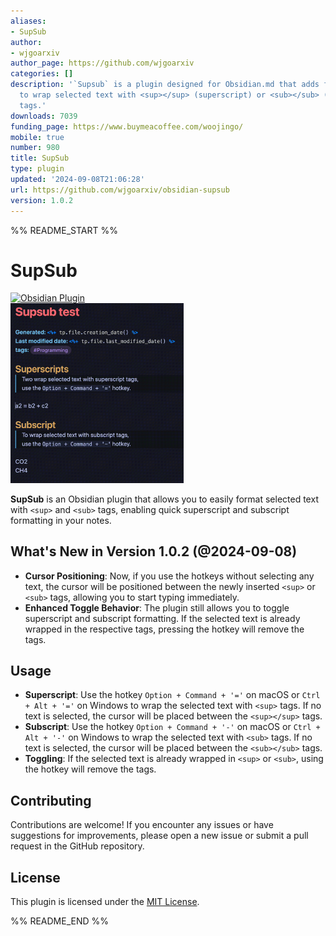 ```yaml
---
aliases:
- SupSub
author:
- wjgoarxiv
author_page: https://github.com/wjgoarxiv
categories: []
description: '`Supsub` is a plugin designed for Obsidian.md that adds functionality
  to wrap selected text with <sup></sup> (superscript) or <sub></sub> (subscript)
  tags.'
downloads: 7039
funding_page: https://www.buymeacoffee.com/woojingo/
mobile: true
number: 980
title: SupSub
type: plugin
updated: '2024-09-08T21:06:28'
url: https://github.com/wjgoarxiv/obsidian-supsub
version: 1.0.2
---
```


%% README_START %%

# SupSub

[![Obsidian Plugin](https://img.shields.io/badge/SupSub%20Plugin%20Link-%23483699.svg?style=for-the-badge&logo=obsidian&logoColor=white)](https://obsidian.md/plugins?id=supsub) </br>
<img src="https://raw.githubusercontent.com/wjgoarxiv/obsidian-supsub/HEAD/testmovie.gif" width="55%"> </br>

**SupSub** is an Obsidian plugin that allows you to easily format selected text with `<sup>` and `<sub>` tags, enabling quick superscript and subscript formatting in your notes.

## What's New in Version 1.0.2 (@2024-09-08)

- **Cursor Positioning**: Now, if you use the hotkeys without selecting any text, the cursor will be positioned between the newly inserted `<sup>` or `<sub>` tags, allowing you to start typing immediately.
- **Enhanced Toggle Behavior**: The plugin still allows you to toggle superscript and subscript formatting. If the selected text is already wrapped in the respective tags, pressing the hotkey will remove the tags.

## Usage

- **Superscript**: Use the hotkey `Option + Command + '='` on macOS or `Ctrl + Alt + '='` on Windows to wrap the selected text with `<sup>` tags. If no text is selected, the cursor will be placed between the `<sup></sup>` tags.
- **Subscript**: Use the hotkey `Option + Command + '-'` on macOS or `Ctrl + Alt + '-'` on Windows to wrap the selected text with `<sub>` tags. If no text is selected, the cursor will be placed between the `<sub></sub>` tags.
- **Toggling**: If the selected text is already wrapped in `<sup>` or `<sub>`, using the hotkey will remove the tags.

## Contributing

Contributions are welcome! If you encounter any issues or have suggestions for improvements, please open a new issue or submit a pull request in the GitHub repository.

## License

This plugin is licensed under the [MIT License](LICENSE).


%% README_END %%